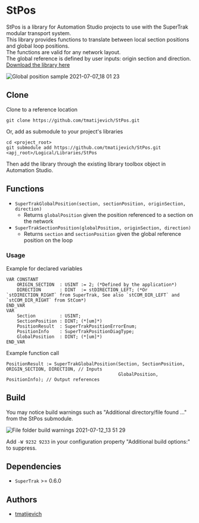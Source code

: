 # StPos

StPos is a library for Automation Studio projects to use with the SuperTrak modular transport system.  
This library provides functions to translate between local section positions and global loop positions.  
The functions are valid for any network layout.  
The global reference is defined by user inputs: origin section and direction.  
[Download the library here](https://github.com/tmatijevich/StPos/releases/latest/download/StPos.zip)

![Global position sample 2021-07-07_18 01 23](https://user-images.githubusercontent.com/33841634/124838969-831b1c80-df4d-11eb-886e-6ab1ff9d2343.png)

## Clone

Clone to a reference location

```
git clone https://github.com/tmatijevich/StPos.git
```

Or, add as submodule to your project's libraries

```
cd <project_root>
git submodule add https://github.com/tmatijevich/StPos.git <apj_root>/Logical/Libraries/StPos
```

Then add the library through the existing library toolbox object in Automation Studio.

## Functions

- `SuperTrakGlobalPosition(section, sectionPosition, originSection, direction)`
	- Returns `globalPosition` given the position referenced to a section on the network
- `SuperTrakSectionPosition(globalPosition, originSection, direction)`
	- Returns `section` and `sectionPosition` given the global reference position on the loop

### Usage

Example for declared variables

```
VAR CONSTANT
    ORIGIN_SECTION  : USINT := 2; (*Defined by the application*)
    DIRECTION       : DINT  := stDIRECTION_LEFT; (*Or `stDIRECTION_RIGHT` from SuperTrak, See also `stCOM_DIR_LEFT` and `stCOM_DIR_RIGHT` from StCom*)
END_VAR
VAR
    Section         : USINT;
    SectionPosition : DINT; (*[um]*)
    PositionResult  : SuperTrakPositionErrorEnum;
    PositionInfo    : SuperTrakPositionDiagType;
    GlobalPosition  : DINT; (*[um]*)
END_VAR
```

Example function call
```
PositionResult := SuperTrakGlobalPosition(Section, SectionPosition, ORIGIN_SECTION, DIRECTION, // Inputs
                                          GlobalPosition, PositionInfo); // Output references
```

## Build

You may notice build warnings such as "Additional directory/file found ..." from the StPos submodule.

![File folder build warnings 2021-07-12_13 51 29](https://user-images.githubusercontent.com/33841634/125345690-77996e00-e31e-11eb-9f58-4bf563ac07a4.png)

Add `-W 9232 9233` in your configuration property "Additional build options:" to suppress.

## Dependencies

- `SuperTrak` >= 0.6.0

## Authors

- [tmatijevich](https://github.com/tmatijevich)
